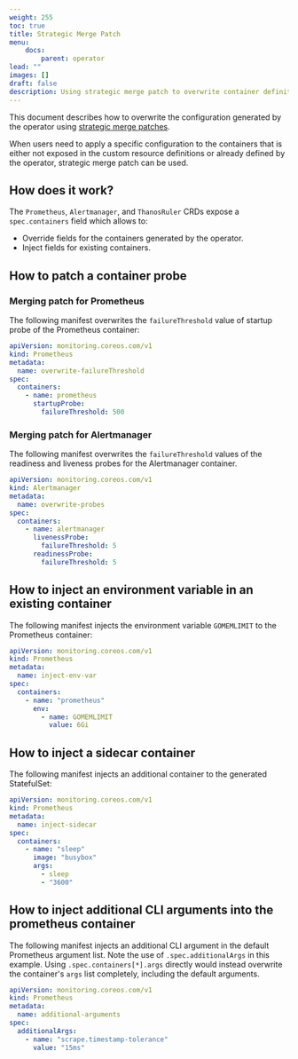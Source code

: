 ```yaml
---
weight: 255
toc: true
title: Strategic Merge Patch
menu:
    docs:
        parent: operator
lead: ""
images: []
draft: false
description: Using strategic merge patch to overwrite container definition.
---
```


This document describes how to overwrite the configuration generated by the
operator using [strategic merge
patches](https://kubernetes.io/docs/tasks/manage-kubernetes-objects/update-api-object-kubectl-patch/#use-a-strategic-merge-patch-to-update-a-deployment).

When users need to apply a specific configuration to the containers that is
either not exposed in the custom resource definitions or already defined by
the operator, strategic merge patch can be used.

## How does it work?

The `Prometheus`, `Alertmanager`, and `ThanosRuler` CRDs expose a
`spec.containers` field which allows to:

- Override fields for the containers generated by the operator.
- Inject fields for existing containers.

## How to patch a container probe

### Merging patch for Prometheus

The following manifest overwrites the `failureThreshold` value of startup
probe of the Prometheus container:

```yaml
apiVersion: monitoring.coreos.com/v1
kind: Prometheus
metadata:
  name: overwrite-failureThreshold
spec:
  containers:
    - name: prometheus
      startupProbe:
        failureThreshold: 500
```

### Merging patch for Alertmanager

The following manifest overwrites the `failureThreshold` values of the
readiness and liveness probes for the Alertmanager container.

```yaml
apiVersion: monitoring.coreos.com/v1
kind: Alertmanager
metadata:
  name: overwrite-probes
spec:
  containers:
    - name: alertmanager
      livenessProbe:
        failureThreshold: 5
      readinessProbe:
        failureThreshold: 5
```

## How to inject an environment variable in an existing container

The following manifest injects the environment variable `GOMEMLIMIT` to the Prometheus container:

```yaml
apiVersion: monitoring.coreos.com/v1
kind: Prometheus
metadata:
  name: inject-env-var
spec:
  containers:
    - name: "prometheus"
      env:
        - name: GOMEMLIMIT
          value: 6Gi
```

## How to inject a sidecar container

The following manifest injects an additional container to the generated StatefulSet:

```yaml
apiVersion: monitoring.coreos.com/v1
kind: Prometheus
metadata:
  name: inject-sidecar
spec:
  containers:
    - name: "sleep"
      image: "busybox"
      args:
        - sleep
        - "3600"
```

## How to inject additional CLI arguments into the prometheus container

The following manifest injects an additional CLI argument in the default
Prometheus argument list. Note the use of `.spec.additionalArgs` in this
example.
Using `.spec.containers[*].args` directly would instead overwrite the container's
`args` list completely, including the default arguments.

```yaml
apiVersion: monitoring.coreos.com/v1
kind: Prometheus
metadata:
  name: additional-arguments
spec:
  additionalArgs:
    - name: "scrape.timestamp-tolerance"
      value: "15ms"
```
